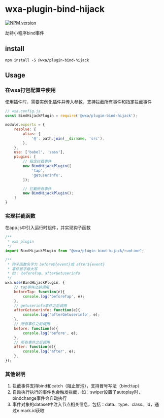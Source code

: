 # wxa-plugin-bind-hijack

[![NPM version](https://img.shields.io/npm/v/@wxa/lugin-bind-hijack.svg)](https://www.npmjs.com/package/@wxa/lugin-bind-hijack)

劫持小程序bind事件

## install
```
npm install -S @wxa/plugin-bind-hijack
```


## Usage
### 在wxa打包配置中使用
使用插件时，需要实例化插件并传入参数，支持拦截所有事件和指定拦截事件
```javascript
// wxa.config.js
const BindHijackPlugin = require('@wxa/plugin-bind-hijack');

module.exports = {
    resolve: {
        alias: {
            '@': path.join(__dirname, 'src'),
        },
    },
    use: ['babel', 'sass'],
    plugins: [
        // 指定拦截事件
        new BindHijackPlugin([
            'tap',
            'getuserinfo',
        ]);

        // 拦截所有事件
        new BindHijackPlugin();
    ]
}
```

### 实现拦截函数
在app.js中引入运行时组件，并实现钩子函数
```javascript
/**
 * wxa plugin
 */
import BindHijackPlugin from "@wxa/plugin-bind-hijack/runtime";

/**
 * 钩子函数名字为 before${event}或 after${event}
 * 事件首字母大写
 * 如： beforeTap、afterGetuserinfo
 */
wxa.use(BindHijackPlugin, {
    // tap事件之前调用
    beforeTap: function(e){
        console.log('beforeTap', e);
    },
    // getuserinfo事件之后调用
    afterGetuserinfo: function(e){
        console.log('afterGetuserinfo', e);
    },
    // 所有事件之前调用
    before: function(e){
        console.log('before', e);
    },
    // 所有事件之后调用
    after: function(e){
        console.log('after', e);
    },
});

```

### 其他说明
1. 拦截事件支持bind和catch（阻止冒泡），支持冒号写法（bind:tap）
2. 自动执行执行的事件也会触发拦截，如：swiper设置了autoplay时，bindchange事件会自动执行
3. 事件对象的dataset中注入节点相关信息，包括：data、type、class、id，通过e.mark.id获取
